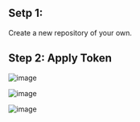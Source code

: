 ## Setp 1:

Create a new repository of your own.

## Step 2: Apply Token

![image](https://raw.githubusercontent.com/YamTian/Notes/master/Synchronize/images/Settings.png)


![image](https://raw.githubusercontent.com/YamTian/Notes/master/Synchronize/images/Developer%20settings.png)

![image](https://raw.githubusercontent.com/YamTian/Notes/master/Synchronize/images/Personal%20access%20tokens.png)